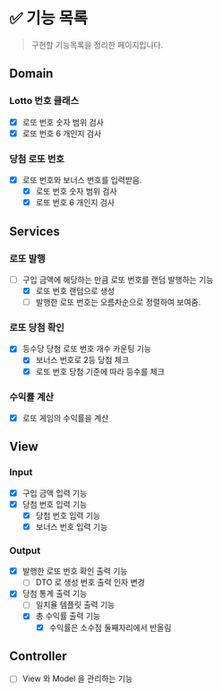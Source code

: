 # ✅ 기능 목록

> 구현할 기능목록을 정리한 페이지입니다.

## Domain

### Lotto 번호 클래스

- [x] 로또 번호 숫자 범위 검사
- [x] 로또 번호 6 개인지 검사

### 당첨 로또 번호

- [x] 로또 번호와 보너스 번호를 입력받음.
  - [x] 로또 번호 숫자 범위 검사
  - [x] 로또 번호 6 개인지 검사

## Services

### 로또 발행

- [ ] 구입 금액에 해당하는 만큼 로또 번호를 랜덤 발행하는 기능
    - [x] 로또 번호 랜덤으로 생성
    - [ ] 발행한 로또 번호는 오름차순으로 정렬하여 보여줌.

### 로또 당첨 확인

- [x] 등수당 당첨 로또 번호 개수 카운팅 기능
    - [x] 보너스 번호로 2등 당첨 체크
    - [x] 로또 번호 당첨 기준에 따라 등수를 체크

### 수익률 계산

- [x] 로또 게임의 수익률을 계산

## View

### Input

- [x] 구입 금액 입력 기능
- [x] 당첨 번호 입력 기능
    - [x] 당첨 번호 입력 기능
    - [x] 보너스 번호 입력 기능

### Output

- [x] 발행한 로또 번호 확인 출력 기능
  - [ ] DTO 로 생성 번호 출력 인자 변경
- [x] 당첨 통계 출력 기능
    - [ ] 일치율 템플릿 출력 기능
    - [x] 총 수익률 출력 기능
        - [x] 수익률은 소수점 둘째자리에서 반올림

## Controller

- [ ] View 와 Model 을 관리하는 기능